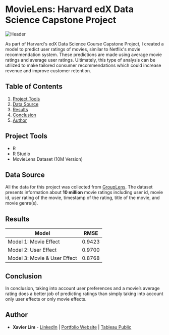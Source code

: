 # MovieLens: Harvard edX Data Science Capstone Project
![Header](https://github.com/xavier-lim/movieLens/blob/main/images/movieLens_header.jpg)

As part of Harvard's edX Data Science Course Capstone Project, I created a model to predict user ratings of movies, similar to Netflix's movie recommendation system. These predictions are made using average movie ratings and average user ratings. Ultimately, this type of analysis can be utilized to make tailored consumer recommendations which could increase revenue and improve customer retention.

## Table of Contents
1.	[Project Tools](https://github.com/xavier-lim/movieLens#project-tools)
2.	[Data Source](https://github.com/xavier-lim/movieLens#data-source)
3.	[Results](https://github.com/xavier-lim/movieLens#results)
4.	[Conclusion](https://github.com/xavier-lim/movieLens#conclusion)
5.	[Author](https://github.com/xavier-lim/movieLens#author)

## Project Tools
*	R
*	R Studio 
*	MovieLens Dataset (10M Version)

## Data Source
All the data for this project was collected from [GroupLens](https://grouplens.org/datasets/movielens/10m/). The dataset presents information about **10 million** movie ratings including user id, movie id, user rating of the movie, timestamp of the rating, title of the movie, and movie genre(s).

## Results

Model                        | RMSE
---------------------------- | -------
Model 1: Movie Effect        | 0.9423
Model 2: User Effect         | 0.9700
Model 3: Movie & User Effect | 0.8768

## Conclusion
In conclusion, taking into account user preferences and a movie’s average rating does a better job of predicting ratings than simply taking into account only user effects or only movie effects.


## Author
* **Xavier Lim** - [LinkedIn](https://www.linkedin.com/in/xavier-lim14/)  |  [Portfolio Website](https://xavier-lim.github.io/)  |  [Tableau Public](https://public.tableau.com/profile/xavier.lim#!/)
